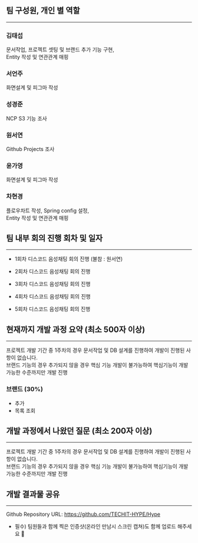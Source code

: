 ## 팀 구성원, 개인 별 역할

---

### 김태섭
문서작업, 프로젝트 셋팅 및 브랜드 추가 기능 구현,  
Entity 작성 및 연관관계 매핑

### 서언주
화면설계 및 피그마 작성

### 성경준
NCP S3 기능 조사

### 원서연
Github Projects 조사 

### 윤가영
화면설계 및 피그마 작성

### 차현경
플로우차트 작성, Spring config 설정,  
Entity 작성 및 연관관계 매핑


## 팀 내부 회의 진행 회차 및 일자

---

- 1회차 디스코드 음성채팅 회의 진행 (불참 : 원서연)

- 2회차 디스코드 음성채팅 회의 진행

- 3회차 디스코드 음성채팅 회의 진행

- 4회차 디스코드 음성채팅 회의 진행

- 5회차 디스코드 음성채팅 회의 진행

## 현재까지 개발 과정 요약 (최소 500자 이상)


---
프로젝트 개발 기간 중 1주차의 경우 문서작업 및 DB 설계를 진행하여 개발이 진행된 사항이 없습니다.  
브랜드 기능의 경우 추가되지 않을 경우 핵심 기능 개발이 불가능하여 핵심기능이 개발 가능한 수준까지만 개발 진행

 
### 브랜드 (30%)
- 추가
- 목록 조회


## 개발 과정에서 나왔던 질문 (최소 200자 이상)

---

프로젝트 개발 기간 중 1주차의 경우 문서작업 및 DB 설계를 진행하여 개발이 진행된 사항이 없습니다.  
브랜드 기능의 경우 추가되지 않을 경우 핵심 기능 개발이 불가능하여 핵심기능이 개발 가능한 수준까지만 개발 진행

## 개발 결과물 공유

---

Github Repository URL: https://github.com/TECHIT-HYPE/Hype

- 필수) 팀원들과 함께 찍은 인증샷(온라인 만남시 스크린 캡쳐)도 함께 업로드 해주세요 🙂